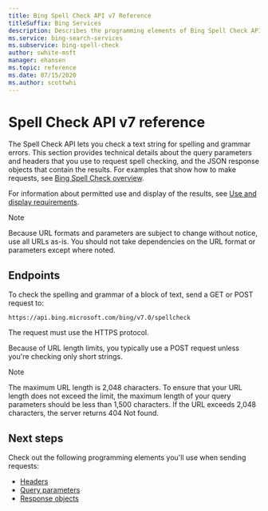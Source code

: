 ```yaml
---
title: Bing Spell Check API v7 Reference
titleSuffix: Bing Services
description: Describes the programming elements of Bing Spell Check API.
ms.service: bing-search-services
ms.subservice: bing-spell-check
author: swhite-msft
manager: ehansen
ms.topic: reference
ms.date: 07/15/2020
ms.author: scottwhi
---
```


# Spell Check API v7 reference

The Spell Check API lets you check a text string for spelling and grammar errors. This section provides technical details about the query parameters and headers that you use to request spell checking, and the JSON response objects that contain the results. For examples that show how to make requests, see [Bing Spell Check overview](../index.md). 
  
For information about permitted use and display of the results, see [Use and display requirements](../../bing-web-search/use-display-requirements.md).

> [!NOTE]
> Because URL formats and parameters are subject to change without notice, use all URLs as-is. You should not take dependencies on the URL format or parameters except where noted.
  
## Endpoints  

To check the spelling and grammar of a block of text, send a GET or POST request to:  
  
```
https://api.bing.microsoft.com/bing/v7.0/spellcheck
```  
  
The request must use the HTTPS protocol.  
  
Because of URL length limits, you typically use a POST request unless you're checking only short strings.  

> [!NOTE]
> The maximum URL length is 2,048 characters. To ensure that your URL length does not exceed the limit, the maximum length of your query parameters should be less than 1,500 characters. If the URL exceeds 2,048 characters, the server returns 404 Not found.  
  
## Next steps

Check out the following programming elements you'll use when sending requests:

- [Headers](headers.md)
- [Query parameters](query-parameters.md)
- [Response objects](response-objects.md)
